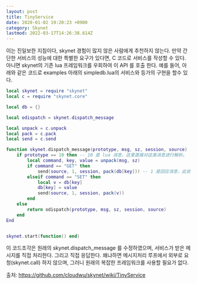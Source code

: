 ```yaml
---
layout: post
title: TinyService
date: 2020-01-02 19:20:23 +0900
category: Skynet
lastmod: 2022-03-17T14:26:38.614Z
---
```


이는 진일보한 지침이다, skynet 경험이 많지 않은 사람에게 추천하지 않는다.
만약 간단한 서비스의 성능에 대한 특별한 요구가 있다면,  C 코드로 서비스를 작성할 수 있다. 아니면 skynet의 기존 lua 프레임워크를 우회하여 이 API 를 호출 한다.
예를 들어, 아래와 같은 코드로  examples 아래의 simpledb.lua의 서비스와 등가의 구현을 할수 있다.



```lua
local skynet = require "skynet"
local c = require "skynet.core"

local db = {}

local odispatch = skynet.dispatch_message

local unpack = c.unpack
local pack = c.pack
local send = c.send

function skynet.dispatch_message(prototype, msg, sz, session, source)
	if prototype == 10 then	-- 10 是 lua 消息，这里直接对这类消息进行解析。
		local command, key, value = unpack(msg, sz)
		if command == "GET" then
			send(source, 1, session, pack(db[key])) -- 1 是回应消息，此处相当于 skynet.ret 。
		elseif command == "SET" then
			local v = db[key]
			db[key] = value
			send(source, 1, session, pack(v))
		end
	else
		return odispatch(prototype, msg, sz, session, source)
	end
End


skynet.start(function() end)
```


이 코드조각은 원래의 skynet.dispatch_message 를 수정하였으며, 서비스가 받은 메시지를 직접 처리한다. 그리고 직접 응답한다. 왜냐하면 메시지처리 루프에서 외부로 요청(skynet.call) 하지 않으며, 그러니 원래의 복잡한 프레임워크를 사용할 필요가 없다.




출처: <https://github.com/cloudwu/skynet/wiki/TinyService> 




